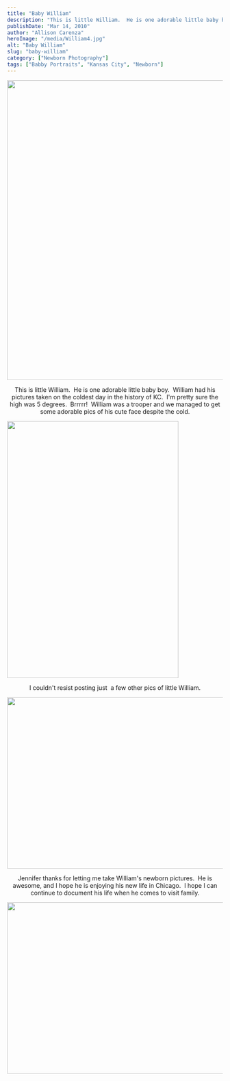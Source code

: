 ```yaml
---
title: "Baby William"
description: "This is little William.  He is one adorable little baby boy.  William had his pictures taken on the coldest day "
publishDate: "Mar 14, 2010"
author: "Allison Carenza"
heroImage: "/media/William4.jpg"
alt: "Baby William"
slug: "baby-william"
category: ["Newborn Photography"]
tags: ["Babby Portraits", "Kansas City", "Newborn"]
---
```


<p><a rel="attachment wp-att-456" href="http://www.allisoncarenza.com/studio/archives/452/william4"><img class="aligncenter size-full wp-image-456" title="William4" src="http:/media/William4.jpg" alt="" width="700" height="700" srcset="/media/William4.jpg 700w, /media/William4-150x150.jpg 150w, /media/William4-300x300.jpg 300w" sizes="(max-width: 700px) 100vw, 700px" /></a></p>
<p style="text-align: center;">This is little William.  He is one adorable little baby boy.  William had his pictures taken on the coldest day in the history of KC.  I&apos;m pretty sure the high was 5 degrees.  Brrrrr!  William was a trooper and we managed to get some adorable pics of his cute face despite the cold.</p>
<p><a rel="attachment wp-att-453" href="http://www.allisoncarenza.com/studio/archives/452/william1"><img class="aligncenter size-full wp-image-453" title="William1" src="http:/media/William1.jpg" alt="" width="400" height="600" srcset="/media/William1.jpg 400w, /media/William1-200x300.jpg 200w" sizes="(max-width: 400px) 100vw, 400px" /></a></p>
<p style="text-align: center;">
<p style="text-align: center;">I couldn&apos;t resist posting just  a few other pics of little William.</p>
<p><a rel="attachment wp-att-455" href="http://www.allisoncarenza.com/studio/archives/452/william3"><img class="aligncenter size-full wp-image-455" title="WIlliam3" src="http:/media/WIlliam3.jpg" alt="" width="600" height="400" srcset="/media/WIlliam3.jpg 600w, /media/WIlliam3-300x200.jpg 300w" sizes="(max-width: 600px) 100vw, 600px" /></a></p>
<p style="text-align: center;">Jennifer thanks for letting me take William&apos;s newborn pictures.  He is awesome, and I hope he is enjoying his new life in Chicago.  I hope I can continue to document his life when he comes to visit family.</p>
<p><a rel="attachment wp-att-454" href="http://www.allisoncarenza.com/studio/archives/452/william2"><img class="aligncenter size-full wp-image-454" title="William2" src="http:/media/William2.jpg" alt="" width="600" height="400" srcset="/media/William2.jpg 600w, /media/William2-300x200.jpg 300w" sizes="(max-width: 600px) 100vw, 600px" /></a></p>
